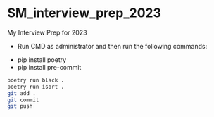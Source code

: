 # SM_interview_prep_2023
My Interview Prep for 2023

* Run CMD as administrator and then run the following commands:
 - pip install poetry
 - pip install pre-commit

```bash
poetry run black .
poetry run isort .
git add .
git commit
git push
```
